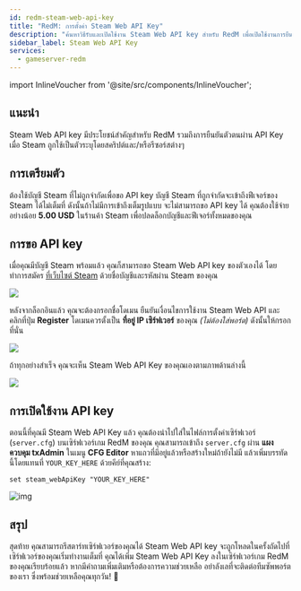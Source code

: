 ```yaml
---
id: redm-steam-web-api-key
title: "RedM: การตั้งค่า Steam Web API Key"
description: "ค้นหาวิธีรับและเปิดใช้งาน Steam Web API key สำหรับ RedM เพื่อเปิดใช้งานการยืนยันตัวตนและเพิ่มประสิทธิภาพการตั้งค่าเซิร์ฟเวอร์ของคุณ → เรียนรู้เพิ่มเติมตอนนี้"
sidebar_label: Steam Web API Key
services:
  - gameserver-redm
---
```


import InlineVoucher from '@site/src/components/InlineVoucher';

## แนะนำ

Steam Web API key มีประโยชน์สำคัญสำหรับ RedM รวมถึงการยืนยันตัวตนผ่าน API Key เมื่อ Steam ถูกใช้เป็นตัวระบุโดยสคริปต์และ/หรือรีซอร์สต่างๆ

<InlineVoucher />

## การเตรียมตัว

ต้องใช้บัญชี Steam ที่ไม่ถูกจำกัดเพื่อขอ API key บัญชี Steam ที่ถูกจำกัดจะเข้าถึงฟีเจอร์ของ Steam ได้ไม่เต็มที่ ดังนั้นถ้าไม่มีการเข้าถึงเต็มรูปแบบ จะไม่สามารถขอ API key ได้ คุณต้องใช้จ่ายอย่างน้อย **5.00 USD** ในร้านค้า Steam เพื่อปลดล็อกบัญชีและฟีเจอร์ทั้งหมดของคุณ

## การขอ API key

เมื่อคุณมีบัญชี Steam พร้อมแล้ว คุณก็สามารถขอ Steam Web API key ของตัวเองได้ โดยทำการสมัคร [ที่เว็บไซต์ Steam](https://steamcommunity.com/dev/apikey) ด้วยชื่อบัญชีและรหัสผ่าน Steam ของคุณ

![](https://github.com/zaphosting/docs/assets/42719082/56be5337-a458-425b-86b0-e0c5fa94abab)

หลังจากล็อกอินแล้ว คุณจะต้องกรอกชื่อโดเมน ยืนยันเงื่อนไขการใช้งาน Steam Web API และคลิกที่ปุ่ม **Register** โดเมนควรตั้งเป็น **ที่อยู่ IP เซิร์ฟเวอร์** ของคุณ *(ไม่ต้องใส่พอร์ต)* ดังนั้นให้กรอกที่นั่น

![](https://github.com/zaphosting/docs/assets/42719082/334e89a9-0eef-4ea5-b100-5a1e4b8cdc31)

ถ้าทุกอย่างสำเร็จ คุณจะเห็น Steam Web API Key ของคุณเองตามภาพด้านล่างนี้

![](https://github.com/zaphosting/docs/assets/42719082/a99f463b-93ae-408b-b038-29e366b30256)

## การเปิดใช้งาน API key

ตอนนี้ที่คุณมี Steam Web API Key แล้ว คุณต้องนำไปใส่ในไฟล์การตั้งค่าเซิร์ฟเวอร์ (`server.cfg`) บนเซิร์ฟเวอร์เกม RedM ของคุณ คุณสามารถเข้าถึง `server.cfg` ผ่าน **แผงควบคุม txAdmin** ในเมนู **CFG Editor** หาแถวที่มีอยู่แล้วหรือสร้างใหม่ถ้ายังไม่มี แล้วเพิ่มบรรทัดนี้โดยแทนที่ `YOUR_KEY_HERE` ด้วยคีย์ที่คุณสร้าง:

```
set steam_webApiKey "YOUR_KEY_HERE"
```

![img](https://screensaver01.zap-hosting.com/index.php/s/Rw48iY5FGCfP5s9/preview)

## สรุป

สุดท้าย คุณสามารถรีสตาร์ทเซิร์ฟเวอร์ของคุณได้ Steam Web API key จะถูกโหลดในครั้งถัดไปที่เซิร์ฟเวอร์ของคุณเริ่มทำงานเต็มที่ คุณได้เพิ่ม Steam Web API Key ลงในเซิร์ฟเวอร์เกม RedM ของคุณเรียบร้อยแล้ว หากมีคำถามเพิ่มเติมหรือต้องการความช่วยเหลือ อย่าลังเลที่จะติดต่อทีมซัพพอร์ตของเรา ซึ่งพร้อมช่วยเหลือคุณทุกวัน! 🙂

<InlineVoucher />